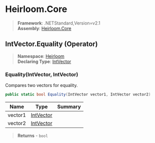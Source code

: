 # Heirloom.Core

> **Framework**: .NETStandard,Version=v2.1  
> **Assembly**: [Heirloom.Core][0]

## IntVector.Equality (Operator)

> **Namespace**: [Heirloom][0]  
> **Declaring Type**: [IntVector][1]

### Equality(IntVector, IntVector)

Compares two vectors for equality.

```cs
public static bool Equality(IntVector vector1, IntVector vector2)
```

| Name    | Type           | Summary |
|---------|----------------|---------|
| vector1 | [IntVector][1] |         |
| vector2 | [IntVector][1] |         |

> **Returns** - `bool`

[0]: ../../../Heirloom.Core.md
[1]: ../IntVector.md
